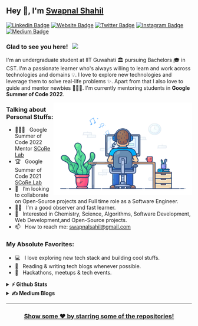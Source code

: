 ## Hey 👋, I'm [Swapnal Shahil](https://swapnalshahil.github.io/)
<!-- <p align="left"> <img src=https://komarev.com/ghpvc/?username=swapnalshahil alt=swapnalshahil/></p> -->
[![Linkedin Badge](https://img.shields.io/badge/-LinkedIn-0e76a8?style=flat-square&logo=Linkedin&logoColor=white)](https://linkedin.com/in/swapnalshahil)
[![Website Badge](https://img.shields.io/badge/Website-3b5998?style=flat-square&logo=google-chrome&logoColor=white)](https://swapnalshahil.github.io/)
[![Twitter Badge](https://img.shields.io/badge/-Twitter-00acee?style=flat-square&logo=Twitter&logoColor=white)](https://twitter.com/eulersgamma)
[![Instagram Badge](https://img.shields.io/badge/-Instagram-e4405f?style=flat-square&logo=Instagram&logoColor=white)](https://instagram.com/eulersgamma/)
[![Medium Badge](https://img.shields.io/badge/Medium-12100E?style=flat-squaree&logo=medium&logoColor=white)](https://medium.com/@swapnalshahil)

### Glad to see you here! &nbsp; ![](https://komarev.com/ghpvc/?username=swapnalshahil&style=flat-square&color=0088cc)

I'm an undergraduate student at IIT Guwahati 🏛 pursuing Bachelors 🎓 in CST. I'm a passionate learner who's always willing to learn and work across technologies and domains 💡. I love to explore new technologies and leverage them to solve real-life problems ✨. Apart from that I also love to guide and mentor newbies 👨🏻‍💻. I'm currently mentoring students in **Google Summer of Code 2022**.

<img align="right" height="250" width="375" alt="" src="https://raw.githubusercontent.com/swapnalshahil/swapnalshahil/master/gifs/coder.gif" />

### Talking about Personal Stuffs:
<!-- - 🔭 I’m currently working with [SCoRe Lab](http://scorelab.org/) organization under Google Summer of Code 2021. -->
<!-- - 🎓 &nbsp; I’m a junior pursuing my Bachelors in Chemical Science and Technology at IIT Guwahati. -->
<!-- - 🌱 &nbsp; I’m currently learning everything about Life. 👨🏻‍🎓 -->
- 🧑🏻‍🏫 &nbsp; Google Summer of Code 2022 Mentor [SCoRe Lab](https://summerofcode.withgoogle.com/programs/2022/organizations/score-lab)
- 🏆 &nbsp; Google Summer of Code 2021 [SCoRe Lab](https://summerofcode.withgoogle.com/archive/2021/projects/6260374466199552/)
- 👯 &nbsp; I’m looking to collaborate on Open-Source projects and Full time role as a Software Engineer.
- 🤟🏻 &nbsp; I’m a good observer and fast learner.
- 🤔 &nbsp; Interested in Chemistry, Science, Algorithms, Software Development, Web Development,and Open-Source projects.
- 📫 &nbsp; How to reach me: swapnalsahil@gmail.com

### My Absolute Favorites:

- 💻 &nbsp; I love exploring new tech stack and building cool stuffs.
- 📰 &nbsp; Reading & writing tech blogs whenever possible.
- 🍕 &nbsp; Hackathons, meetups & tech events.

<details>	
  <summary><b>⚡ Github Stats</b></summary>

  <br />
  <img height="180em" src="https://github-readme-stats.vercel.app/api?username=swapnalshahil&show_icons=true&hide_border=true&&count_private=true&include_all_commits=true" />
  <img height="180em" src="https://github-readme-stats.vercel.app/api/top-langs/?username=swapnalshahil&exclude_repo=KNN-Image-Classification&show_icons=true&hide_border=true&layout=compact&langs_count=8"/>
</details>

<details>	
  <summary><b>✍  Medium Blogs</b></summary>

  <br />
  <a target="_blank" href="https://swapnalshahil.medium.com/"><img src="https://github-readme-medium-recent-article.vercel.app/medium/@swapnalshahil/0" alt="Recent Article 0">
</details>
 
 
<!-- ### GitHub Stats 📈
<p>
<a href="https://github.com/swapnalshahil">
 <img align="center" src="https://github-readme-stats.vercel.app/api?username=swapnalshahil&show_icons=true&theme=light&line_height=25" alt="Swapnal's github stats"/>
</a> 
<!-- <a href="https://github.com/anuraghazra/github-readme-stats">
  <img align="center" src="https://github-readme-stats.vercel.app/api/top-langs/?username=swapnalshahil&layout=compact" />
</a><p/><br/> --> 


---

<!-- ### Medium Blogs ✍🏻
<a target="_blank" href="https://swapnalshahil.medium.com/"><img src="https://github-readme-medium-recent-article.vercel.app/medium/@swapnalshahil/0" alt="Recent Article 0"> -->
<!-- <a target="_blank" href="https://medium.com/scorelab/google-summer-of-code-openmf-week-2-698d49fab4ec"><img src="https://github-readme-medium-recent-article.vercel.app/medium/@swapnalshahil/1" alt="Recent Article 1"> -->
 
<!-- ---
 <br/>
<div align="center">
<a href="https://twitter.com/eulersgamma">
  <img  alt="Swapnal's Twitter" width="22px" src="https://cdn.jsdelivr.net/npm/simple-icons@v3/icons/twitter.svg" />
</a>&nbsp;
<a href="https://www.linkedin.com/in/swapnalshahil/">
  <img  alt="Swapnal's Linkdein" width="22px" src="https://cdn.jsdelivr.net/npm/simple-icons@v3/icons/linkedin.svg" />
</a>&nbsp;
<a href="https://github.com/swapnalshahil">
  <img alt="Swapnal's Github" width="22px" src="https://cdn.jsdelivr.net/npm/simple-icons@v3/icons/github.svg" />
</a>&nbsp;
<a href="https://instagram.com/eulersgamma/">
  <img  alt="Swapnal's Instagram" width="22px" src="https://cdn.jsdelivr.net/npm/simple-icons@v3/icons/instagram.svg" />
</a>&nbsp;
<a href="https://www.facebook.com/swapnal.sahil.1/">
  <img  alt="Swapnal's Facebook" width="22px" src="https://cdn.jsdelivr.net/npm/simple-icons@v3/icons/facebook.svg" />
</a>&nbsp;
 <a href="https://medium.com/@swapnalshahil">
   <img  alt="Swapnal's Medium" width="22px" src="https://cdn.jsdelivr.net/npm/simple-icons@v3/icons/medium.svg" /> 
</a>&nbsp;
 <a href="https://stackoverflow.com/users/16297494/swapnal-shahil?tab=profile">
  <img  alt="Swapnal's Stackoverflow" width="22px" src="https://cdn.jsdelivr.net/npm/simple-icons@v3/icons/stackoverflow.svg" />
</a>
 
</div> -->

<div align="center">

### Show some ❤️ by starring some of the repositories!

</div>
